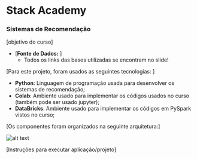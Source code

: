 # Stack Academy

### Sistemas de Recomendação

[objetivo do curso]

- [**Fonte de Dados:** ]
  - Todos os links das bases utilizadas se encontram no slide!

[Para este projeto, foram usados as seguintes tecnologias: ]

- **Python**: Linguagem de programação usada para desenvolver os sistemas de recomendação;
- **Colab**: Ambiente usado para implementar os códigos usados no curso (também pode ser usado jupyter);
- **DataBricks**: Ambiente usado para implementar os códigos em PySpark vistos no curso;

[Os componentes foram organizados na seguinte arquitetura:] 

![alt text](./img/combustiveis_brasil.png)

[Instruções para executar aplicação/projeto]



